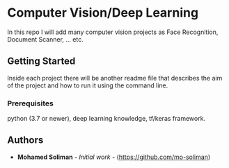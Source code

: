 # Computer Vision/Deep Learning

In this repo I will add many computer vision projects as Face Recognition, Document Scanner, ... etc.

## Getting Started

Inside each project there will be another readme file that describes the aim of the project and how to run it using the command line.

### Prerequisites

python (3.7 or newer), deep learning knowledge, tf/keras framework.

## Authors

* **Mohamed Soliman** - *Initial work* - (https://github.com/mo-soliman)